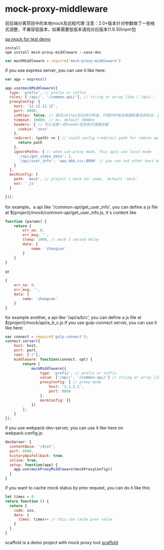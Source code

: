 # mock-proxy-middleware
前后端分离项目中的本地mock及远程代理
注意：2.0+版本针对参数做了一些格式调整，不兼容低版本，如果需要低版本请找对应版本(1.9.30)npm包

[qa mock for test demo](https://github.com/zhangshaolong/mock-proxy-tool "mock demo")

    install
    npm install mock-proxy-middleware --save-dev

```javascript
var mockMiddleware = require('mock-proxy-middleware')
```
if you use express server, you can use it like here:
```javascript
var app = express()

app.use(mockMiddleware({
  type: 'prefix', // prefix or suffix
  rules: ['/api/', '/common-api/'], // string or array like ['/api/', ...]
  proxyConfig: {
    host: '12.12.12.12',
    port: 8080,
    isHttps: false, // 是否以https协议进行转发，代理的时候会根据配置选择协议，这里配置的isHttps优先级最高，如果这里没设置，那么协议和源协议一致
    timeout: 30000, // ms, default 3000ms
    headers: { // 可以设置一些header信息到代理服务器
      cookie: 'xxxx'
    },
    redirect: (path) => { // could config rredirect path for remote api
      return path
    },
    ignorePaths: { // when use proxy mode, this apis use local mode
      '/api/get_index_data': 1,
      '/api/user_info': 'aaa.bbb.ccc:8080' // you can set other host and port for muti porxy mode
    }
  },
  mockConfig: {
    path: 'mock', // project`s mock dir name， default 'mock'
    ext: '.js'
  }

}));
```
for example，a api like '/common-api/get_user_info', you can define a js file at
${project}/mock/common-api/get_user_info.js, it`s content like
```javascript
function (params) {
    return {
        err_no: 0,
        err_msg: '',
        sleep: 1000, // mock 1 second delay
        data: {
            name: 'zhangsan'
        }
    }
}
```
or
```javascript
{
    err_no: 0,
    err_msg: '',
    data: {
        name: 'zhangsan'
    }
}
```
for example another, a api like '/api/a/b/c', you can define a js file at
${project}/mock/api/a_b_c.js
if you use gulp-connect server, you can use it like here:
```javascript
var connect = require('gulp-connect');
connect.server({
    host: host,
    port: port,
    root: ['/'],
    middleware: function(connect, opt) {
        return [
            mockMiddleware({
                type: 'prefix', // prefix or suffix
                value: ['/api/', '/common-api/'] // string or array like ['/api/', ...],
                proxyConfig: { // proxy mode
                    host: '1.1.1.1',
                    port: 8080
                },
                mockConfig: {}
            })
        ];
    }
});
```
if you use webpack-dev-server, you can use it like here on webpack.config.js:
```javascript
devServer: {
  contentBase: '/dist',
  port: 8888,
  historyApiFallback: true,
  inline: true,
  setup: function(app) {
    app.use(mockProxyMiddleware(mockProxyConfig))
  }
}
```
if you want to cache mock status by prev request, you can do it like this:
```javascript
let times = 0
return function () {
  return {
    code: xxx,
    data: {
      times: times++ // this can cache prev value
    }
  }
}
```
scaffold is a demo project with mock proxy tool [scaffold](https://github.com/zhangshaolong/scaffold "scaffold lib")
